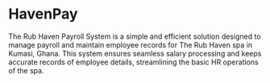 # HavenPay
The Rub Haven Payroll System is a simple and efficient solution designed to manage payroll and maintain employee records for The Rub Haven spa in Kumasi, Ghana. This system ensures seamless salary processing and keeps accurate records of employee details, streamlining the basic HR operations of the spa.
